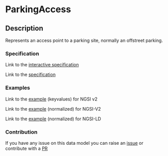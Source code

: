 # ParkingAccess

## Description 

Represents an access point to a parking site, normally an offstreet parking.

### Specification

Link to the [interactive specification](https://swagger.lab.fiware.org/?url=https://smart-data-models.github.io/dataModel.Parking/ParkingAccess/swagger.yaml)

Link to the [specification](https://smart-data-models.github.io/dataModel.Parking/ParkingAccess/doc/spec.md)
### Examples

Link to the [example](https://smart-data-models.github.io/dataModel.Parking/ParkingAccess/examples/example.json) (keyvalues) for NGSI v2

Link to the [example](https://smart-data-models.github.io/dataModel.Parking/ParkingAccess/examples/example-normalized.json) (normalized) for NGSI-V2

Link to the [example](https://smart-data-models.github.io/dataModel.Parking/ParkingAccess/examples/example-normalized.jsonld) (normalized) for NGSI-LD
### Contribution

 If you have any issue on this data model you can raise an [issue](https://github.com/smart-data-models/dataModel.Parking/issues)  or contribute with a [PR](https://github.com/smart-data-models/dataModel.Parking/pulls)